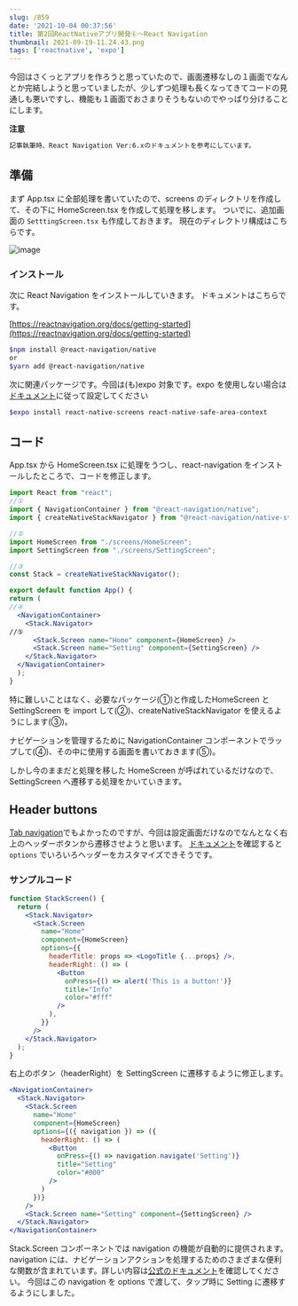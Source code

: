 ```yaml
---
slug: /859
date: '2021-10-04 00:37:56'
title: 第2回ReactNativeアプリ開発⑥〜React Navigation
thumbnail: 2021-09-19-11.24.43.png
tags: ['reactnative', 'expo']
---
```

今回はさくっとアプリを作ろうと思っていたので、画面遷移なしの１画面でなんとか完結しようと思っていましたが、少しずつ処理も長くなってきてコードの見通しも悪いですし、機能も１画面でおさまりそうもないのでやっぱり分けることにします。

**注意**

```html
記事執筆時、React Navigation Ver:6.xのドキュメントを参考にしています。
```

## 準備

まず App.tsx に全部処理を書いていたので、screens のディレクトリを作成して、その下に HomeScreen.tsx を作成して処理を移します。
ついでに、追加画面の `SetttingScreen.tsx` も作成しておきます。
現在のディレクトリ構成はこちらです。

![image](../../../../images/2021/10/2021-10-03-23.04.18.png)

### インストール

次に React Navigation をインストールしていきます。
ドキュメントはこちらです。

[https://reactnavigation.org/docs/getting-started](https://reactnavigation.org/docs/getting-started)

```sh
$npm install @react-navigation/native
or
$yarn add @react-navigation/native
```

次に関連パッケージです。今回は(も)expo 対象です。expo を使用しない場合は[ドキュメント](https://reactnavigation.org/docs/getting-started#installing-dependencies-into-a-bare-react-native-project)に従って設定してください

```sh
$expo install react-native-screens react-native-safe-area-context
```

## コード

App.tsx から HomeScreen.tsx に処理をうつし、react-navigation をインストールしたところで、コードを修正します。

```jsx
import React from "react";
//①
import { NavigationContainer } from "@react-navigation/native";
import { createNativeStackNavigator } from "@react-navigation/native-stack";

//②
import HomeScreen from "./screens/HomeScreen";
import SettingScreen from "./screens/SettingScreen";

//③
const Stack = createNativeStackNavigator();

export default function App() {
return (
//④
  <NavigationContainer>
    <Stack.Navigator>
//⑤
      <Stack.Screen name="Home" component={HomeScreen} />
      <Stack.Screen name="Setting" component={SettingScreen} />
    </Stack.Navigator>
  </NavigationContainer>
  );
}
```

特に難しいことはなく、必要なパッケージ(①)と作成したHomeScreen とSettingScreen を import して(②)、createNativeStackNavigator を使えるようにします(③)。

ナビゲーションを管理するために NavigationContainer コンポーネントでラップして(④)、その中に使用する画面を書いておきます(⑤)。

しかし今のままだと処理を移した HomeScreen が呼ばれているだけなので、SettingScreen へ遷移する処理をかいていきます。

## Header buttons

[Tab navigation](https://reactnavigation.org/docs/tab-based-navigation)でもよかったのですが、今回は設定画面だけなのでなんとなく右上のヘッダーボタンから遷移させようと思います。
[ドキュメント](https://reactnavigation.org/docs/header-buttons/)を確認すると `options` でいろいろヘッダーをカスタマイズできそうです。

### サンプルコード

```jsx
function StackScreen() {
  return (
    <Stack.Navigator>
      <Stack.Screen
        name="Home"
        component={HomeScreen}
        options={{
          headerTitle: props => <LogoTitle {...props} />,
          headerRight: () => (
            <Button
              onPress={() => alert('This is a button!')}
              title="Info"
              color="#fff"
            />
          ),
        }}
      />
    </Stack.Navigator>
  );
}
```

右上のボタン（headerRight）を SettingScreen に遷移するように修正します。

```jsx
<NavigationContainer>
  <Stack.Navigator>
    <Stack.Screen
      name="Home"
      component={HomeScreen}
      options={({ navigation }) => ({
        headerRight: () => (
          <Button
            onPress={() => navigation.navigate('Setting')}
            title="Setting"
            color="#000"
          />
        )
      })}
    />
    <Stack.Screen name="Setting" component={SettingScreen} />
  </Stack.Navigator>
</NavigationContainer>
```

Stack.Screen コンポーネントでは navigation の機能が自動的に提供されます。navigation には、ナビゲーションアクションを処理するためのさまざまな便利な関数が含まれています。詳しい内容は[公式のドキュメント](https://reactnavigation.org/docs/navigation-prop/)を確認してください。
今回はこの navigation を options で渡して、タップ時に Setting に遷移するようにしました。

